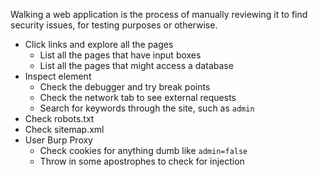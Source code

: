 Walking a web application is the process of manually reviewing it to find security issues, for testing purposes or otherwise.

- Click links and explore all the pages
	- List all the pages that have input boxes
	- List all the pages that might access a database
- Inspect element
	- Check the debugger and try break points
	- Check the network tab to see external requests
	- Search for keywords through the site, such as `admin`
- Check robots.txt
- Check sitemap.xml
- User Burp Proxy
	- Check cookies for anything dumb like `admin=false`
	- Throw in some apostrophes to check for injection